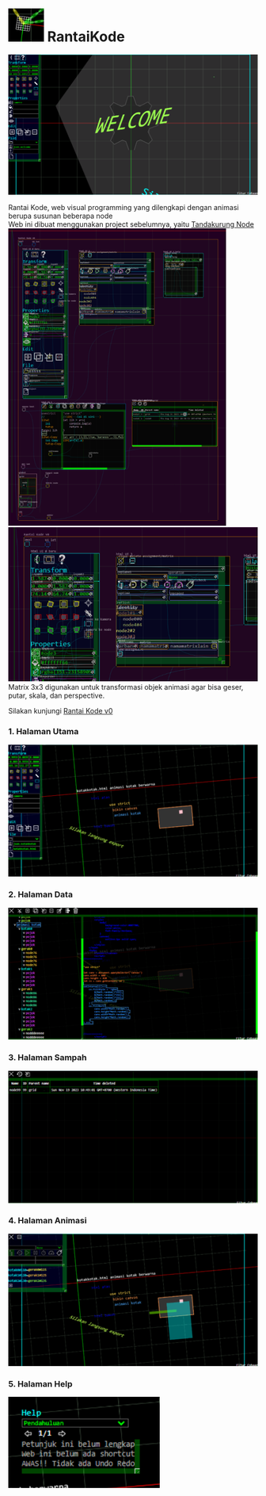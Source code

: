 # ![icon](img/RK0.png) RantaiKode
  
![tampilan gambar](img/welcome.png)  
  
Rantai Kode, web visual programming yang dilengkapi dengan animasi berupa susunan beberapa node  
Web ini dibuat menggunakan project sebelumnya, yaitu [Tandakurung Node](https://github.com/AngkasaMuhammad/TandakurungNode)  
![TN0](img/TNProject0.png) ![TN1](img/TNProject1.png)  
Matrix 3x3 digunakan untuk transformasi objek animasi agar bisa geser, putar, skala, dan perspective.  
  
Silakan kunjungi [Rantai Kode v0](https://angkasamuhammad.github.io/RantaiKode/Rantai%20Kode%20v0.html)  
### 1. Halaman Utama
![Halaman Utama](img/Halaman%20Utama.png) 

### 2. Halaman Data
![Halaman Data](img/Halaman%20Data.png) 

### 3. Halaman Sampah
![Halaman Sampah](img/Halaman%20Sampah.png) 

### 4. Halaman Animasi
![Halaman Animasi](img/Halaman%20Animasi.png) 

### 5. Halaman Help
![Halaman Help](img/Halaman%20Help.png) 

